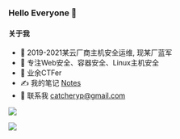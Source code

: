 ### Hello Everyone 👋
#### 关于我

- 🔭 2019-2021某云厂商主机安全运维, 现某厂蓝军
- 🌱 专注Web安全、容器安全、Linux主机安全
- 🤔 业余CTFer
- ✍️ 我的笔记 <a href="https://www.yuque.com/catcher" target="_blank">Notes</a>
- 💬 联系我 catcheryp@gmail.com

![](https://www.hackthebox.com/badge/image/54228)

![](https://github-readme-stats.vercel.app/api?username=Catcheryp&show_icons=true&hide_border=true)
